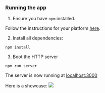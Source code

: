### Running the app

1. Ensure you have `npm` installed.

Follow the instructions for your platform [here](https://github.com/npm/npm).

2. Install all dependencies:

````
npm install
````

3. Boot the HTTP server

````
npm run server
````

The server is now running at [localhost:3000](localhost:3000)

Here is a showcase:
![](https://github.com/visvadw/fullstack-react-book/raw/master/time_tracking_app/public/demo/time_tracking_app___demo.gif)

